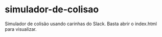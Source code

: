# simulador-de-colisao

Simulador de colisão usando carinhas do Slack.
Basta abrir o index.html para visualizar.
